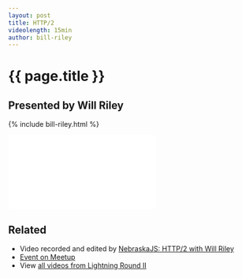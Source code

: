 ```yaml
---
layout: post
title: HTTP/2
videolength: 15min
author: bill-riley
---
```


# {{ page.title }}

## Presented by Will Riley

{% include bill-riley.html %}

<div class="fluid-width-video-wrapper"><iframe src="//www.youtube.com/embed/BPAbU94An4E" frameborder="0" allowfullscreen></iframe></div>

## Related

* Video recorded and edited by [NebraskaJS: HTTP/2 with Will Riley](http://www.youtube.com/watch?v=BPAbU94An4E)
* [Event on Meetup](http://www.meetup.com/nebraskajs/events/181849992/)
* View [all videos from Lightning Round II](http://www.youtube.com/playlist?list=PLCCU6TIglvLHdiJPU2_qPF0Z2y8qMqq56)
